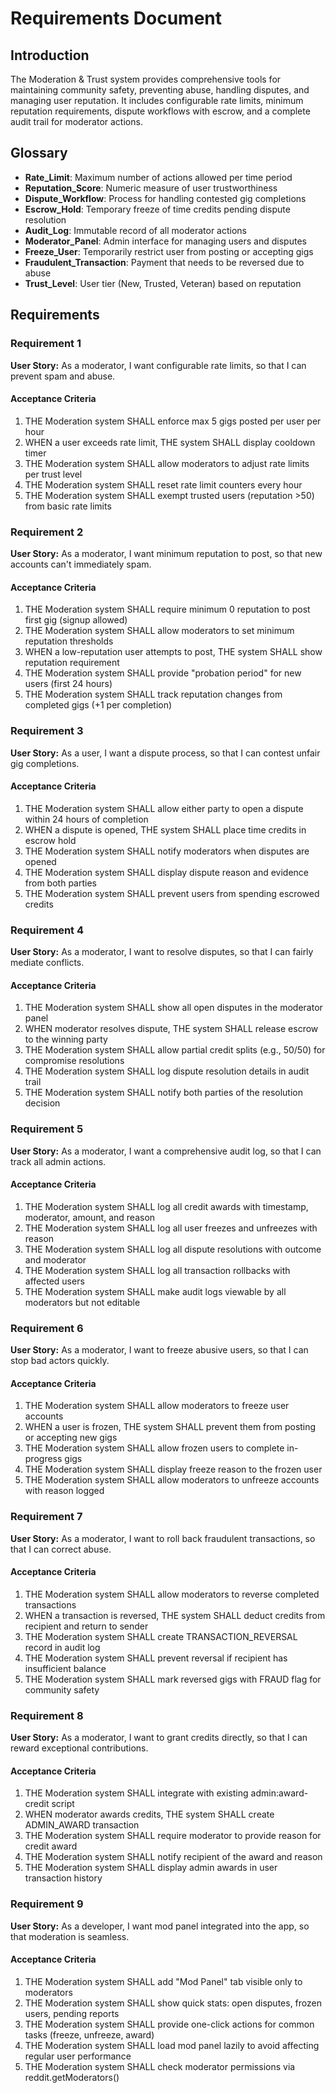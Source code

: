 # Requirements Document

## Introduction

The Moderation & Trust system provides comprehensive tools for maintaining community safety, preventing abuse, handling disputes, and managing user reputation. It includes configurable rate limits, minimum reputation requirements, dispute workflows with escrow, and a complete audit trail for moderator actions.

## Glossary

- **Rate_Limit**: Maximum number of actions allowed per time period
- **Reputation_Score**: Numeric measure of user trustworthiness
- **Dispute_Workflow**: Process for handling contested gig completions
- **Escrow_Hold**: Temporary freeze of time credits pending dispute resolution
- **Audit_Log**: Immutable record of all moderator actions
- **Moderator_Panel**: Admin interface for managing users and disputes
- **Freeze_User**: Temporarily restrict user from posting or accepting gigs
- **Fraudulent_Transaction**: Payment that needs to be reversed due to abuse
- **Trust_Level**: User tier (New, Trusted, Veteran) based on reputation

## Requirements

### Requirement 1

**User Story:** As a moderator, I want configurable rate limits, so that I can prevent spam and abuse.

#### Acceptance Criteria

1. THE Moderation system SHALL enforce max 5 gigs posted per user per hour
2. WHEN a user exceeds rate limit, THE system SHALL display cooldown timer
3. THE Moderation system SHALL allow moderators to adjust rate limits per trust level
4. THE Moderation system SHALL reset rate limit counters every hour
5. THE Moderation system SHALL exempt trusted users (reputation >50) from basic rate limits

### Requirement 2

**User Story:** As a moderator, I want minimum reputation to post, so that new accounts can't immediately spam.

#### Acceptance Criteria

1. THE Moderation system SHALL require minimum 0 reputation to post first gig (signup allowed)
2. THE Moderation system SHALL allow moderators to set minimum reputation thresholds
3. WHEN a low-reputation user attempts to post, THE system SHALL show reputation requirement
4. THE Moderation system SHALL provide "probation period" for new users (first 24 hours)
5. THE Moderation system SHALL track reputation changes from completed gigs (+1 per completion)

### Requirement 3

**User Story:** As a user, I want a dispute process, so that I can contest unfair gig completions.

#### Acceptance Criteria

1. THE Moderation system SHALL allow either party to open a dispute within 24 hours of completion
2. WHEN a dispute is opened, THE system SHALL place time credits in escrow hold
3. THE Moderation system SHALL notify moderators when disputes are opened
4. THE Moderation system SHALL display dispute reason and evidence from both parties
5. THE Moderation system SHALL prevent users from spending escrowed credits

### Requirement 4

**User Story:** As a moderator, I want to resolve disputes, so that I can fairly mediate conflicts.

#### Acceptance Criteria

1. THE Moderation system SHALL show all open disputes in the moderator panel
2. WHEN moderator resolves dispute, THE system SHALL release escrow to the winning party
3. THE Moderation system SHALL allow partial credit splits (e.g., 50/50) for compromise resolutions
4. THE Moderation system SHALL log dispute resolution details in audit trail
5. THE Moderation system SHALL notify both parties of the resolution decision

### Requirement 5

**User Story:** As a moderator, I want a comprehensive audit log, so that I can track all admin actions.

#### Acceptance Criteria

1. THE Moderation system SHALL log all credit awards with timestamp, moderator, amount, and reason
2. THE Moderation system SHALL log all user freezes and unfreezes with reason
3. THE Moderation system SHALL log all dispute resolutions with outcome and moderator
4. THE Moderation system SHALL log all transaction rollbacks with affected users
5. THE Moderation system SHALL make audit logs viewable by all moderators but not editable

### Requirement 6

**User Story:** As a moderator, I want to freeze abusive users, so that I can stop bad actors quickly.

#### Acceptance Criteria

1. THE Moderation system SHALL allow moderators to freeze user accounts
2. WHEN a user is frozen, THE system SHALL prevent them from posting or accepting new gigs
3. THE Moderation system SHALL allow frozen users to complete in-progress gigs
4. THE Moderation system SHALL display freeze reason to the frozen user
5. THE Moderation system SHALL allow moderators to unfreeze accounts with reason logged

### Requirement 7

**User Story:** As a moderator, I want to roll back fraudulent transactions, so that I can correct abuse.

#### Acceptance Criteria

1. THE Moderation system SHALL allow moderators to reverse completed transactions
2. WHEN a transaction is reversed, THE system SHALL deduct credits from recipient and return to sender
3. THE Moderation system SHALL create TRANSACTION_REVERSAL record in audit log
4. THE Moderation system SHALL prevent reversal if recipient has insufficient balance
5. THE Moderation system SHALL mark reversed gigs with FRAUD flag for community safety

### Requirement 8

**User Story:** As a moderator, I want to grant credits directly, so that I can reward exceptional contributions.

#### Acceptance Criteria

1. THE Moderation system SHALL integrate with existing admin:award-credit script
2. WHEN moderator awards credits, THE system SHALL create ADMIN_AWARD transaction
3. THE Moderation system SHALL require moderator to provide reason for credit award
4. THE Moderation system SHALL notify recipient of the award and reason
5. THE Moderation system SHALL display admin awards in user transaction history

### Requirement 9

**User Story:** As a developer, I want mod panel integrated into the app, so that moderation is seamless.

#### Acceptance Criteria

1. THE Moderation system SHALL add "Mod Panel" tab visible only to moderators
2. THE Moderation system SHALL show quick stats: open disputes, frozen users, pending reports
3. THE Moderation system SHALL provide one-click actions for common tasks (freeze, unfreeze, award)
4. THE Moderation system SHALL load mod panel lazily to avoid affecting regular user performance
5. THE Moderation system SHALL check moderator permissions via reddit.getModerators()
